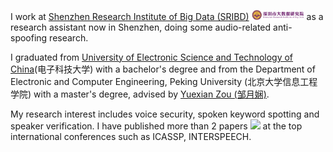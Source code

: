 I work at [Shenzhen Research Institute of Big Data (SRIBD)](http://www.sribd.cn/) <img src='./images/SRIBD.png' style='width: 6em;'> as a research assistant now in Shenzhen, doing some audio-related anti-spoofing research. 

<!-- We are [hiring researchers and engineers](https://career.sea.com/position/427) to work on TTS, music generation, speech translation and audio-driven talking face generation. If interested, feel free to email me at [renyi@sea.com](mailto:renyi@sea.com). -->

I graduated from [University of Electronic Science and Technology of China](https://www.uestc.edu.cn/)(电子科技大学) with a bachelor's degree and from the Department of Electronic and Computer Engineering, Peking University (北京大学信息工程学院) with a master's degree, advised by [Yuexian Zou (邹月娴)](https://web.pkusz.edu.cn/adsp/). 

<!-- I also collaborate with [Xu Tan (谭旭)](https://www.microsoft.com/en-us/research/people/xuta/), [Tao Qin (秦涛)](https://www.microsoft.com/en-us/research/people/taoqin/) and [Tie-yan Liu (刘铁岩)](https://www.microsoft.com/en-us/research/people/tyliu/) from [Microsoft Research Asia](https://www.microsoft.com/en-us/research/group/machine-learning-research-group/) <img src='./images/microsoft_logo.svg' style="width: 4em;"> closely.  -->

My research interest includes voice security, spoken keyword spotting and speaker verification. I have published more than 2 papers <a href='https://scholar.google.com/citations?user=NLQPDrsAAAAJ'><img src="https://img.shields.io/endpoint?logo=Google%20Scholar&url=https%3A%2F%2Fcdn.jsdelivr.net%2Fgh%2FWWWWWLI%2Fwwwwwli.github.io@google-scholar-stats%2Fgs_data_shieldsio.json&labelColor=f6f6f6&color=9cf&style=flat&label=citations"></a> at the top international conferences such as ICASSP, INTERSPEECH. 
